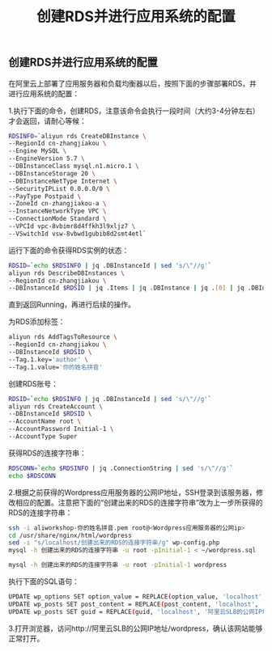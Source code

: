 ﻿---
title: "创建RDS并进行应用系统的配置"
chapter: false
weight: 32
---

## 创建RDS并进行应用系统的配置

在阿里云上部署了应用服务器和负载均衡器以后，按照下面的步骤部署RDS，并进行应用系统的配置：

1.执行下面的命令，创建RDS，注意该命令会执行一段时间（大约3-4分钟左右）才会返回，请耐心等候：
```bash
RDSINFO=`aliyun rds CreateDBInstance \
--RegionId cn-zhangjiakou \
--Engine MySQL \
--EngineVersion 5.7 \
--DBInstanceClass mysql.n1.micro.1 \
--DBInstanceStorage 20 \
--DBInstanceNetType Internet \
--SecurityIPList 0.0.0.0/0 \
--PayType Postpaid \
--ZoneId cn-zhangjiakou-a \
--InstanceNetworkType VPC \
--ConnectionMode Standard \
--VPCId vpc-8vbimr8d4ffkh3l9xljz7 \
--VSwitchId vsw-8vbwd1gubib8d2smt4etl`
```

运行下面的命令获得RDS实例的状态：
```bash
RDSID=`echo $RDSINFO | jq .DBInstanceId | sed 's/\"//g'`
aliyun rds DescribeDBInstances \
--RegionId cn-zhangjiakou \
--DBInstanceId $RDSID | jq .Items | jq .DBInstance | jq .[0] | jq .DBInstanceStatus
```

直到返回Running，再进行后续的操作。

为RDS添加标签：
```bash
aliyun rds AddTagsToResource \
--RegionId cn-zhangjiakou \
--DBInstanceId $RDSID \
--Tag.1.key='author' \
--Tag.1.value='你的姓名拼音'
```

创建RDS账号：
```bash
RDSID=`echo $RDSINFO | jq .DBInstanceId | sed 's/\"//g'`
aliyun rds CreateAccount \
--DBInstanceId $RDSID \
--AccountName root \
--AccountPassword Initial-1 \
--AccountType Super
```

获得RDS的连接字符串：
```bash
RDSCONN=`echo $RDSINFO | jq .ConnectionString | sed 's/\"//g'`
echo $RDSCONN
```

2.根据之前获得的Wordpress应用服务器的公网IP地址，SSH登录到该服务器，修改相应的配置。注意把下面的“创建出来的RDS的连接字符串”改为上一步所获得的RDS的连接字符串：
```bash
ssh -i aliworkshop-你的姓名拼音.pem root@<Wordpress应用服务器的公网ip>
cd /usr/share/nginx/html/wordpress
sed -i "s/localhost/创建出来的RDS的连接字符串/g" wp-config.php
mysql -h 创建出来的RDS的连接字符串 -u root -pInitial-1 < ~/wordpress.sql

mysql -h 创建出来的RDS的连接字符串 -u root -pInitial-1 wordpress
```

执行下面的SQL语句：
```bash
UPDATE wp_options SET option_value = REPLACE(option_value, 'localhost', '阿里云SLB的公网IP地址') WHERE option_name = 'home' OR option_name = 'siteurl';
UPDATE wp_posts SET post_content = REPLACE(post_content, 'localhost', '阿里云SLB的公网IP地址');
UPDATE wp_posts SET guid = REPLACE(guid, 'localhost', '阿里云SLB的公网IP地址');
```

3.打开浏览器，访问http://阿里云SLB的公网IP地址/wordpress，确认该网站能够正常打开。

